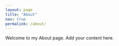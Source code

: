 ```yaml
---
layout: page
title: "About"
nav: true
permalink: /about/
---
```


Welcome to my About page. Add your content here.
